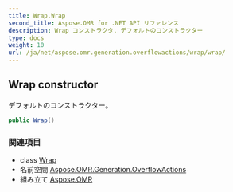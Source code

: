```yaml
---
title: Wrap.Wrap
second_title: Aspose.OMR for .NET API リファレンス
description: Wrap コンストラクタ. デフォルトのコンストラクター
type: docs
weight: 10
url: /ja/net/aspose.omr.generation.overflowactions/wrap/wrap/
---
```

## Wrap constructor

デフォルトのコンストラクター。

```csharp
public Wrap()
```

### 関連項目

* class [Wrap](../)
* 名前空間 [Aspose.OMR.Generation.OverflowActions](../../wrap/)
* 組み立て [Aspose.OMR](../../../)


